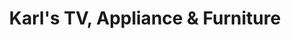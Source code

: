 ---
title: "Karl's TV, Appliance & Furniture"
url: /watertown/karls-tv-appliance-and-furniture/
shop: appliance
---